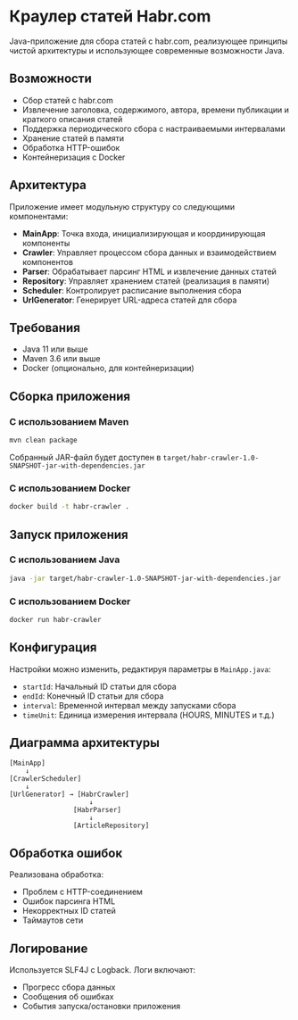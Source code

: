 # Краулер статей Habr.com

Java-приложение для сбора статей с habr.com, реализующее принципы чистой архитектуры и использующее современные возможности Java.

## Возможности

- Сбор статей с habr.com
- Извлечение заголовка, содержимого, автора, времени публикации и краткого описания статей
- Поддержка периодического сбора с настраиваемыми интервалами
- Хранение статей в памяти
- Обработка HTTP-ошибок
- Контейнеризация с Docker

## Архитектура

Приложение имеет модульную структуру со следующими компонентами:

- **MainApp**: Точка входа, инициализирующая и координирующая компоненты
- **Crawler**: Управляет процессом сбора данных и взаимодействием компонентов
- **Parser**: Обрабатывает парсинг HTML и извлечение данных статей
- **Repository**: Управляет хранением статей (реализация в памяти)
- **Scheduler**: Контролирует расписание выполнения сбора
- **UrlGenerator**: Генерирует URL-адреса статей для сбора

## Требования

- Java 11 или выше
- Maven 3.6 или выше
- Docker (опционально, для контейнеризации)

## Сборка приложения

### С использованием Maven

```bash
mvn clean package
```

Собранный JAR-файл будет доступен в `target/habr-crawler-1.0-SNAPSHOT-jar-with-dependencies.jar`

### С использованием Docker

```bash
docker build -t habr-crawler .
```

## Запуск приложения

### С использованием Java

```bash
java -jar target/habr-crawler-1.0-SNAPSHOT-jar-with-dependencies.jar
```

### С использованием Docker

```bash
docker run habr-crawler
```

## Конфигурация

Настройки можно изменить, редактируя параметры в `MainApp.java`:

- `startId`: Начальный ID статьи для сбора
- `endId`: Конечный ID статьи для сбора
- `interval`: Временной интервал между запусками сбора
- `timeUnit`: Единица измерения интервала (HOURS, MINUTES и т.д.)

## Диаграмма архитектуры

```
[MainApp]
    ↓
[CrawlerScheduler]
    ↓
[UrlGenerator] → [HabrCrawler]
                    ↓
                [HabrParser]
                    ↓
                [ArticleRepository]
```

## Обработка ошибок

Реализована обработка:
- Проблем с HTTP-соединением
- Ошибок парсинга HTML
- Некорректных ID статей
- Таймаутов сети

## Логирование

Используется SLF4J с Logback. Логи включают:
- Прогресс сбора данных
- Сообщения об ошибках
- События запуска/остановки приложения

